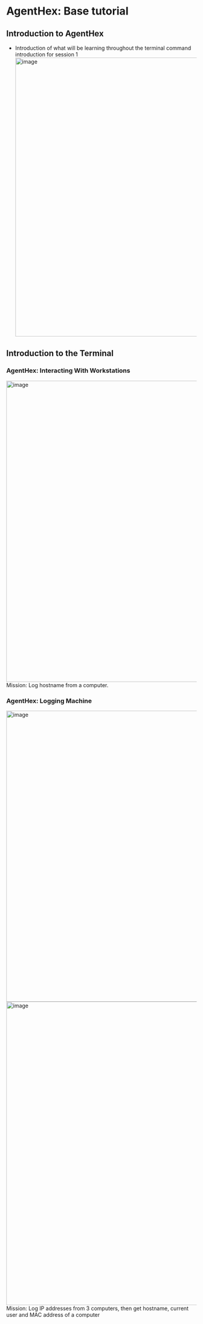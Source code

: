# AgentHex: Base tutorial
## Introduction to AgentHex
- Introduction of what will be learning throughout the terminal command introduction for session 1
  <img width="1362" height="737" alt="image" src="https://github.com/user-attachments/assets/765a882c-06a3-4f7c-baa3-f7af9ac62012" />

## Introduction to the Terminal
### AgentHex: Interacting With Workstations
<img width="1424" height="796" alt="image" src="https://github.com/user-attachments/assets/6ba50733-28ce-4d94-9e8d-6d016dd7f27b" />
Mission: Log hostname from a computer.

### AgentHex: Logging Machine
<img width="1411" height="769" alt="image" src="https://github.com/user-attachments/assets/9ec0ecd5-3560-4e6f-aa30-9c45028fc36c" />
<img width="1455" height="802" alt="image" src="https://github.com/user-attachments/assets/5fdd9b9a-7879-4ad1-b916-619cfef273ea" />
Mission: Log IP addresses from 3 computers, then get hostname, current user and MAC address of a computer


